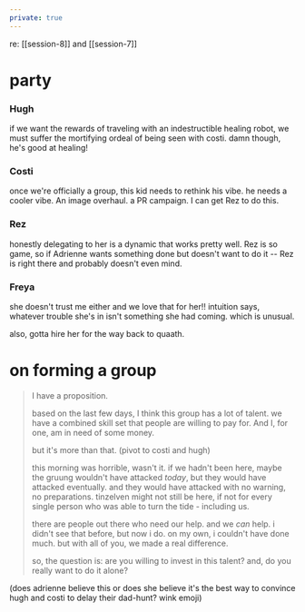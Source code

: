 ```yaml
---
private: true
---
```

re: [[session-8]] and [[session-7]]

# party

### Hugh
if we want the rewards of traveling with an indestructible healing robot, we must suffer the mortifying ordeal of being seen with costi. damn though, he's good at healing! 

### Costi
once we're officially a group, this kid needs to rethink his vibe. he needs a cooler vibe. An image overhaul. a PR campaign. I can get Rez to do this. 

### Rez
honestly delegating to her is a dynamic that works pretty well. Rez is so game, so if Adrienne wants something done but doesn't want to do it -- Rez is right there and probably doesn't even mind. 

### Freya
she doesn't trust me either and we love that for her!! intuition says, whatever trouble she's in isn't something she had coming. which is unusual. 

also, gotta hire her for the way back to quaath. 

# on forming a group

> I have a proposition.
> 
> based on the last few days, I think this group has a lot of talent. we have a combined skill set that people are willing to pay for. And I, for one, am in need of some money. 
> 
> but it's more than that. (pivot to costi and hugh)
> 
> this morning was horrible, wasn't it. if we hadn't been here, maybe the gruung wouldn't have attacked *today*, but they would have attacked eventually. and they would have attacked with no warning, no preparations. tinzelven might not still be here, if not for every single person who was able to turn the tide - including us.
> 
> there are people out there who need our help. and we *can* help. i didn't see that before, but now i do. on my own, i couldn't have done much. but with all of you, we made a real difference. 
>
> so, the question is: are you willing to invest in this talent? 
> and, 
> do you really want to do it alone?



(does adrienne believe this or does she believe it's the best way to convince hugh and costi to delay their dad-hunt? wink emoji)

